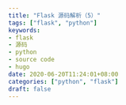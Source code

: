 ```yaml
---
title: "Flask 源码解析（5）"
tags: ["flask", "python"]
keywords: 
- flask
- 源码
- python
- source code
- hugo
date: 2020-06-20T11:24:01+08:00
categories: ["python", "flask"]
draft: false
---
```


